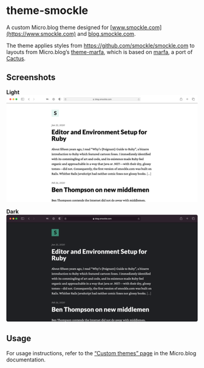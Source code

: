 # theme-smockle

A custom Micro.blog theme designed for [www.smockle.com](https://www.smockle.com) and [blog.smockle.com](https://blog.smockle.com).

The theme applies styles from https://github.com/smockle/smockle.com to layouts from Micro.blog’s [theme-marfa](https://github.com/microdotblog/theme-marfa), which is based on [marfa](https://github.com/mmarfil/marfa), a port of [Cactus](https://github.com/eudicots/Cactus).

## Screenshots

**Light**
![screenshot](screenshot/home.png?v=0000)

**Dark**
![screenshot](screenshot/home-dark.png?v=0000)

## Usage

For usage instructions, refer to the [“Custom themes” page](https://help.micro.blog/2019/about-themes/) in the Micro.blog documentation.
